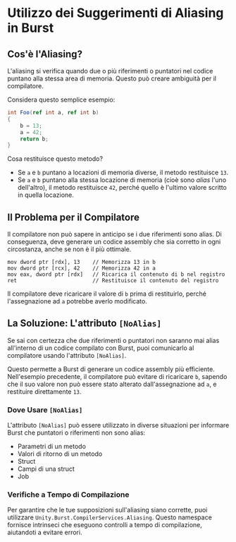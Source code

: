# Utilizzo dei Suggerimenti di Aliasing in Burst

## Cos'è l'Aliasing?

L'aliasing si verifica quando due o più riferimenti o puntatori nel codice puntano alla stessa area di memoria. Questo può creare ambiguità per il compilatore.

Considera questo semplice esempio:

```csharp
int Foo(ref int a, ref int b)  
{  
    b = 13;  
    a = 42;  
    return b;  
}
```

Cosa restituisce questo metodo?

- Se `a` e `b` puntano a locazioni di memoria diverse, il metodo restituisce `13`.
- Se `a` e `b` puntano alla stessa locazione di memoria (cioè sono *alias* l'uno dell'altro), il metodo restituisce `42`, perché quello è l'ultimo valore scritto in quella locazione.

## Il Problema per il Compilatore

Il compilatore non può sapere in anticipo se i due riferimenti sono alias. Di conseguenza, deve generare un codice assembly che sia corretto in ogni circostanza, anche se non è il più ottimale.

```assembly
mov dword ptr [rdx], 13    // Memorizza 13 in b  
mov dword ptr [rcx], 42    // Memorizza 42 in a  
mov eax, dword ptr [rdx]   // Ricarica il contenuto di b nel registro
ret                        // Restituisce il contenuto del registro
```

Il compilatore deve ricaricare il valore di `b` prima di restituirlo, perché l'assegnazione ad `a` potrebbe averlo modificato.

## La Soluzione: L'attributo `[NoAlias]`

Se sai con certezza che due riferimenti o puntatori non saranno mai alias all'interno di un codice compilato con Burst, puoi comunicarlo al compilatore usando l'attributo `[NoAlias]`.

Questo permette a Burst di generare un codice assembly più efficiente. Nell'esempio precedente, il compilatore può evitare di ricaricare `b`, sapendo che il suo valore non può essere stato alterato dall'assegnazione ad `a`, e restituire direttamente `13`.

### Dove Usare `[NoAlias]`

L'attributo `[NoAlias]` può essere utilizzato in diverse situazioni per informare Burst che puntatori o riferimenti non sono alias:

- Parametri di un metodo
- Valori di ritorno di un metodo
- Struct
- Campi di una struct
- Job

### Verifiche a Tempo di Compilazione

Per garantire che le tue supposizioni sull'aliasing siano corrette, puoi utilizzare `Unity.Burst.CompilerServices.Aliasing`. Questo namespace fornisce intrinseci che eseguono controlli a tempo di compilazione, aiutandoti a evitare errori.
